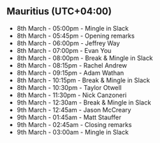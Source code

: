 ## Mauritius (UTC+04:00)

- 8th March - 05:00pm - Mingle in Slack
- 8th March - 05:45pm - Opening remarks
- 8th March - 06:00pm - Jeffrey Way
- 8th March - 07:00pm - Evan You
- 8th March - 08:00pm - Break & Mingle in Slack
- 8th March - 08:15pm - Rachel Andrew
- 8th March - 09:15pm - Adam Wathan
- 8th March - 10:15pm - Break & Mingle in Slack
- 8th March - 10:30pm - Taylor Otwell
- 8th March - 11:30pm - Nick Canzoneri
- 9th March - 12:30am - Break & Mingle in Slack
- 9th March - 12:45am - Jason McCreary
- 9th March - 01:45am - Matt Stauffer
- 9th March - 02:45am - Closing remarks
- 9th March - 03:00am - Mingle in Slack
